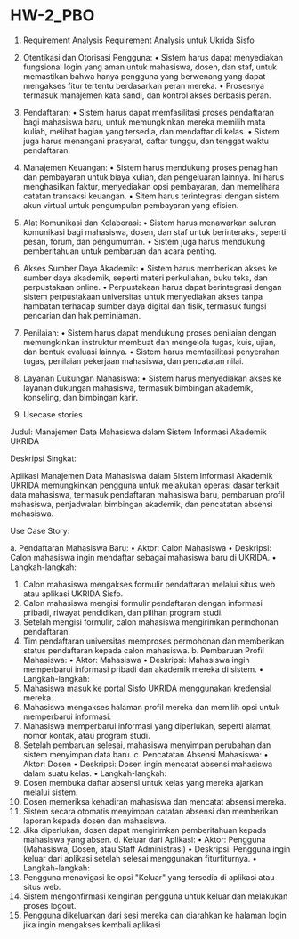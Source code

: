 # HW-2_PBO
1.	Requirement Analysis
Requirement Analysis untuk Ukrida Sisfo
1.	Otentikasi dan Otorisasi Pengguna:
• Sistem harus dapat menyediakan fungsional login yang aman untuk mahasiswa, dosen, dan staf, untuk memastikan bahwa hanya pengguna yang berwenang yang dapat mengakses fitur tertentu berdasarkan peran mereka.
• Prosesnya termasuk manajemen kata sandi, dan kontrol akses berbasis peran. 
2.	Pendaftaran:
• Sistem harus dapat memfasilitasi proses pendaftaran bagi mahasiswa baru, untuk memungkinkan mereka memilih mata kuliah, melihat bagian yang tersedia, dan mendaftar di kelas.
• Sistem juga harus menangani prasyarat, daftar tunggu, dan tenggat waktu pendaftaran.
3.	Manajemen Keuangan:
• Sistem harus mendukung proses penagihan dan pembayaran untuk biaya kuliah, dan pengeluaran lainnya. Ini harus menghasilkan faktur, menyediakan opsi pembayaran, dan memelihara catatan transaksi keuangan.
• Sitem harus terintegrasi dengan sistem akun virtual untuk pengumpulan pembayaran yang efisien. 
4.	Alat Komunikasi dan Kolaborasi:
• Sistem harus menawarkan saluran komunikasi bagi mahasiswa, dosen, dan staf untuk berinteraksi, seperti pesan, forum, dan pengumuman.
• Sistem juga harus mendukung pemberitahuan untuk pembaruan dan acara penting. 
5.	Akses Sumber Daya Akademik:
• Sistem harus memberikan akses ke sumber daya akademik, seperti materi perkuliahan, buku teks, dan perpustakaan online.
• Perpustakaan harus dapat berintegrasi dengan sistem perpustakaan universitas untuk menyediakan akses tanpa hambatan terhadap sumber daya digital dan fisik, termasuk fungsi pencarian dan hak peminjaman.
6.	Penilaian:
• Sistem harus dapat mendukung proses penilaian dengan memungkinkan instruktur membuat dan mengelola tugas, kuis, ujian, dan bentuk evaluasi lainnya.
• Sistem harus memfasilitasi penyerahan tugas, penilaian pekerjaan mahasiswa, dan pencatatan nilai.
7.	Layanan Dukungan Mahasiswa:
• Sistem harus menyediakan akses ke layanan dukungan mahasiswa, termasuk bimbingan akademik, konseling, dan bimbingan karir.

2.	Usecase stories

Judul: Manajemen Data Mahasiswa dalam Sistem Informasi Akademik UKRIDA

Deskripsi Singkat:

Aplikasi Manajemen Data Mahasiswa dalam Sistem Informasi Akademik UKRIDA memungkinkan pengguna untuk melakukan operasi dasar terkait data mahasiswa, termasuk pendaftaran mahasiswa baru, pembaruan profil mahasiswa, penjadwalan bimbingan akademik, dan pencatatan absensi mahasiswa.

Use Case Story:

a.	Pendaftaran Mahasiswa Baru:
• Aktor: Calon Mahasiswa
• Deskripsi: Calon mahasiswa ingin mendaftar sebagai mahasiswa baru di UKRIDA.
• Langkah-langkah:
1. Calon mahasiswa mengakses formulir pendaftaran melalui situs web atau aplikasi UKRIDA Sisfo.
2. Calon mahasiswa mengisi formulir pendaftaran dengan informasi pribadi, riwayat pendidikan, dan pilihan program studi.
3. Setelah mengisi formulir, calon mahasiswa mengirimkan permohonan pendaftaran.
4. Tim pendaftaran universitas memproses permohonan dan memberikan status pendaftaran kepada calon mahasiswa.
b.	Pembaruan Profil Mahasiswa:
• Aktor: Mahasiswa
• Deskripsi: Mahasiswa ingin memperbarui informasi pribadi dan akademik mereka di sistem.
• Langkah-langkah:
1. Mahasiswa masuk ke portal Sisfo UKRIDA menggunakan kredensial mereka.
2. Mahasiswa mengakses halaman profil mereka dan memilih opsi untuk memperbarui informasi.
3. Mahasiswa memperbarui informasi yang diperlukan, seperti alamat, nomor kontak, atau program studi.
4. Setelah pembaruan selesai, mahasiswa menyimpan perubahan dan sistem menyimpan data baru.
c.	Pencatatan Absensi Mahasiswa:
• Aktor: Dosen
• Deskripsi: Dosen ingin mencatat absensi mahasiswa dalam suatu kelas.
• Langkah-langkah:
1. Dosen membuka daftar absensi untuk kelas yang mereka ajarkan melalui sistem.
2. Dosen memeriksa kehadiran mahasiswa dan mencatat absensi mereka.
3. Sistem secara otomatis menyimpan catatan absensi dan memberikan laporan kepada dosen dan mahasiswa.
4. Jika diperlukan, dosen dapat mengirimkan pemberitahuan kepada mahasiswa yang absen.
d.	Keluar dari Aplikasi:
• Aktor: Pengguna (Mahasiswa, Dosen, atau Staff Administrasi)
• Deskripsi: Pengguna ingin keluar dari aplikasi setelah selesai menggunakan fiturfiturnya.
• Langkah-langkah:
1. Pengguna menavigasi ke opsi "Keluar" yang tersedia di aplikasi atau situs web.
2. Sistem mengonfirmasi keinginan pengguna untuk keluar dan melakukan proses logout.
3. Pengguna dikeluarkan dari sesi mereka dan diarahkan ke halaman login jika ingin mengakses kembali aplikasi
